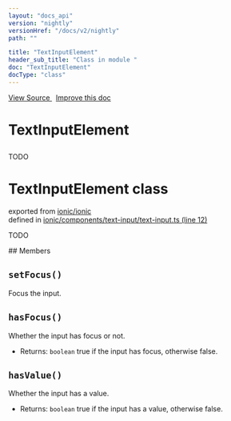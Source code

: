 ```yaml
---
layout: "docs_api"
version: "nightly"
versionHref: "/docs/v2/nightly"
path: ""

title: "TextInputElement"
header_sub_title: "Class in module "
doc: "TextInputElement"
docType: "class"
---
```



<div class="improve-docs">
  <a href='http://github.com/driftyco/ionic/tree/master/#L'>
    View Source
  </a>
  &nbsp;
  <a href='http://github.com/driftyco/ionic/edit/master/#L'>
    Improve this doc
  </a>
</div>




<h1 class="api-title">

  TextInputElement



</h1>





TODO



<h1 class="class export">TextInputElement <span class="type">class</span></h1>
<p class="module">exported from <a href='undefined'>ionic/ionic</a><br/>
defined in <a href="https://github.com/driftyco/ionic2/tree/master/ionic/components/text-input/text-input.ts#L12-L68">ionic/components/text-input/text-input.ts (line 12)</a>
</p>
<p><p>TODO</p>
</p>
## Members

<div id="setFocus"></div>
<h2>
  <code>setFocus()</code>

</h2>

Focus the input.











<div id="hasFocus"></div>
<h2>
  <code>hasFocus()</code>

</h2>

Whether the input has focus or not.






* Returns: 
  <code>boolean</code> true if the input has focus, otherwise false.




<div id="hasValue"></div>
<h2>
  <code>hasValue()</code>

</h2>

Whether the input has a value.






* Returns: 
  <code>boolean</code> true if the input has a value, otherwise false.




